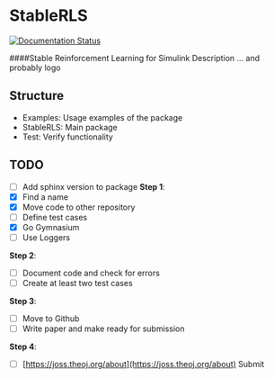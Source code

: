 # StableRLS 
[![Documentation Status](https://readthedocs.org/projects/stablerls/badge/?version=latest)](https://stablerls.readthedocs.io/en/latest/?badge=latest)

####Stable Reinforcement Learning for Simulink
Description ... and probably logo

## Structure 
- Examples: Usage examples of the package
- StableRLS: Main package
- Test: Verify functionality

## TODO
- [ ] Add sphinx version to package
**Step 1**:
- [x] Find a name
- [x] Move code to other repository
- [ ] Define test cases
- [x] Go Gymnasium
- [ ] Use Loggers

**Step 2**:
- [ ] Document code and check for errors
- [ ] Create at least two test cases

**Step 3**:
- [ ] Move to Github
- [ ] Write paper and make ready for submission 

**Step 4**:
- [ ] [https://joss.theoj.org/about](https://joss.theoj.org/about) Submit
